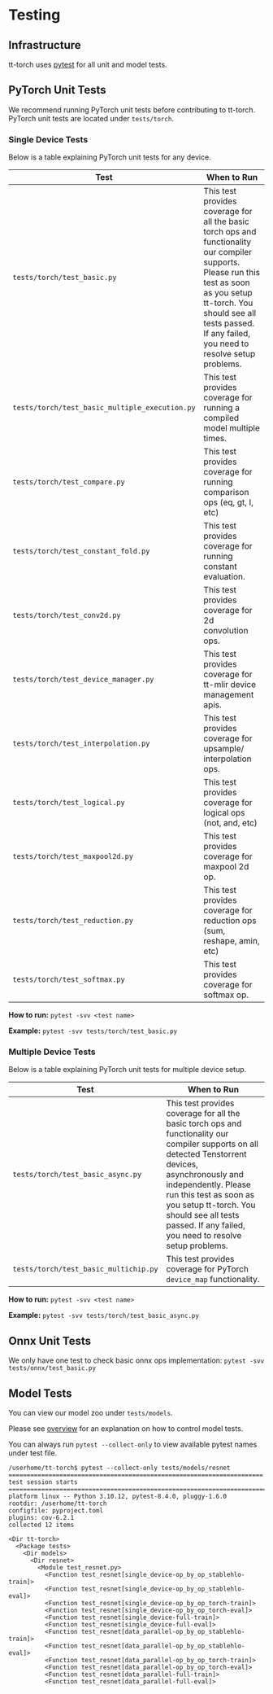 # Testing

## Infrastructure

tt-torch uses [pytest](https://docs.pytest.org/en/stable/) for all unit and model tests.

## PyTorch Unit Tests

We recommend running PyTorch unit tests before contributing to tt-torch. PyTorch unit tests are located under `tests/torch`.

### Single Device Tests

Below is a table explaining PyTorch unit tests for any device.

| Test | When to Run |
|------|-------------|
| `tests/torch/test_basic.py` | This test provides coverage for all the basic torch ops and functionality our compiler supports. Please run this test as soon as you setup tt-torch. You should see all tests passed. If any failed, you need to resolve setup problems. |
| `tests/torch/test_basic_multiple_execution.py` | This test provides coverage for running a compiled model multiple times. |
| `tests/torch/test_compare.py` | This test provides coverage for running comparison ops (eq, gt, l, etc) |
| `tests/torch/test_constant_fold.py` | This test provides coverage for running constant evaluation. |
| `tests/torch/test_conv2d.py` | This test provides coverage for 2d convolution ops. |
| `tests/torch/test_device_manager.py` | This test provides coverage for tt-mlir device management apis. |
| `tests/torch/test_interpolation.py` | This test provides coverage for upsample/ interpolation ops. |
| `tests/torch/test_logical.py` | This test provides coverage for logical ops (not, and, etc) |
| `tests/torch/test_maxpool2d.py` | This test provides coverage for maxpool 2d op. |
| `tests/torch/test_reduction.py` | This test provides coverage for reduction ops (sum, reshape, amin, etc) |
| `tests/torch/test_softmax.py` | This test provides coverage for softmax op. |

**How to run:** `pytest -svv <test name>`

**Example:** `pytest -svv tests/torch/test_basic.py`

### Multiple Device Tests

Below is a table explaining PyTorch unit tests for multiple device setup.

| Test | When to Run |
|------|-------------|
| `tests/torch/test_basic_async.py` | This test provides coverage for all the basic torch ops and functionality our compiler supports on all detected Tenstorrent devices, asynchronously and independently. Please run this test as soon as you setup tt-torch. You should see all tests passed. If any failed, you need to resolve setup problems. |
| `tests/torch/test_basic_multichip.py` | This test provides coverage for PyTorch `device_map` functionality. |

**How to run:** `pytest -svv <test name>`

**Example:** `pytest -svv tests/torch/test_basic_async.py`

## Onnx Unit Tests

We only have one test to check basic onnx ops implementation: `pytest -svv tests/onnx/test_basic.py`

## Model Tests

You can view our model zoo under `tests/models`.

Please see [overview](https://docs.tenstorrent.com/tt-torch/controlling.html) for an explanation on how to control model tests.

You can always run `pytest --collect-only` to view available pytest names under test file.

```
/userhome/tt-torch$ pytest --collect-only tests/models/resnet
====================================================================== test session starts =======================================================================
platform linux -- Python 3.10.12, pytest-8.4.0, pluggy-1.6.0
rootdir: /userhome/tt-torch
configfile: pyproject.toml
plugins: cov-6.2.1
collected 12 items

<Dir tt-torch>
  <Package tests>
    <Dir models>
      <Dir resnet>
        <Module test_resnet.py>
          <Function test_resnet[single_device-op_by_op_stablehlo-train]>
          <Function test_resnet[single_device-op_by_op_stablehlo-eval]>
          <Function test_resnet[single_device-op_by_op_torch-train]>
          <Function test_resnet[single_device-op_by_op_torch-eval]>
          <Function test_resnet[single_device-full-train]>
          <Function test_resnet[single_device-full-eval]>
          <Function test_resnet[data_parallel-op_by_op_stablehlo-train]>
          <Function test_resnet[data_parallel-op_by_op_stablehlo-eval]>
          <Function test_resnet[data_parallel-op_by_op_torch-train]>
          <Function test_resnet[data_parallel-op_by_op_torch-eval]>
          <Function test_resnet[data_parallel-full-train]>
          <Function test_resnet[data_parallel-full-eval]>
```
